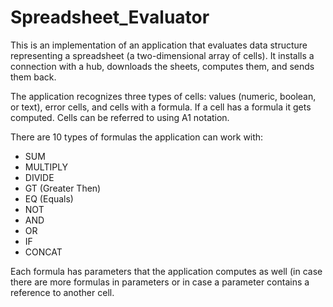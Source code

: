 # Spreadsheet_Evaluator

This is an implementation of an application that evaluates data structure representing a spreadsheet (a two-dimensional array of cells). It installs a connection with a hub, downloads the sheets, computes them, and sends them back.

The application recognizes three types of cells: values (numeric, boolean, or text), error cells, and cells with a formula. If a cell has a formula it gets computed. Cells can be referred to using A1 notation.

There are 10 types of formulas the application can work with:

- SUM
- MULTIPLY
- DIVIDE
- GT (Greater Then)
- EQ (Equals)
- NOT
- AND
- OR
- IF
- CONCAT

Each formula has parameters that the application computes as well (in case there are more formulas in parameters or in case a parameter contains a reference to another cell.

